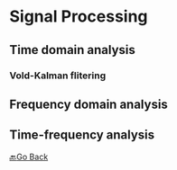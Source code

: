 # Signal Processing 

## Time domain analysis

### Vold-Kalman flitering


## Frequency domain analysis

## Time-frequency analysis

[:back:Go Back](../README.md)

